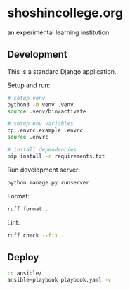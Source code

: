 # shoshincollege.org

an experimental learning institution

## Development

This is a standard Django application.

Setup and run:

```sh
# setup venv
python3 -m venv .venv
source .venv/bin/activate

# setup env variables
cp .envrc.example .envrc
source .envrc

# install dependencies
pip install -r requirements.txt
```

Run development server:

```sh
python manage.py runserver
```

Format:

```sh
ruff format .
```

Lint:

```sh
ruff check --fix .
```

## Deploy

```sh
cd ansible/
ansible-playbook playbook.yaml -v
```
